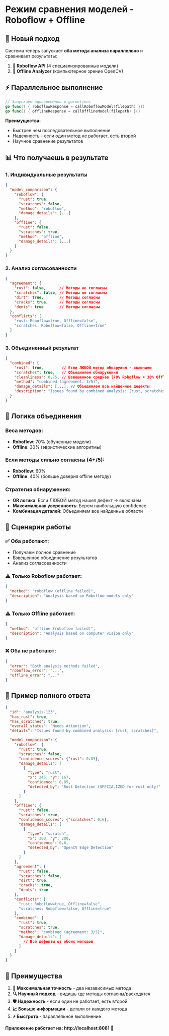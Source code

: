 # Режим сравнения моделей - Roboflow + Offline

## 🔄 **Новый подход**

Система теперь запускает **оба метода анализа параллельно** и сравнивает результаты:

1. **🤖 Roboflow API** (4 специализированные модели)
2. **🔬 Offline Analyzer** (компьютерное зрение OpenCV)

## ⚡ **Параллельное выполнение**

```go
// Запускаем одновременно в goroutines
go func() { roboflowResponse = callRoboflowModel(filepath) }()
go func() { offlineResponse = callOfflineModel(filepath) }()
```

**Преимущества:**
- Быстрее чем последовательное выполнение
- Надежность - если один метод не работает, есть второй
- Научное сравнение результатов

## 📊 **Что получаешь в результате**

### **1. Индивидуальные результаты**
```json
{
  "model_comparison": {
    "roboflow": {
      "rust": true,
      "scratches": false,
      "method": "roboflow",
      "damage_details": [...]
    },
    "offline": {
      "rust": false,
      "scratches": true,
      "method": "offline",
      "damage_details": [...]
    }
  }
}
```

### **2. Анализ согласованности**
```json
{
  "agreement": {
    "rust": false,      // Методы не согласны
    "scratches": false, // Методы не согласны
    "dirt": true,       // Методы согласны
    "cracks": true,     // Методы согласны
    "dents": true       // Методы согласны
  },
  "conflicts": [
    "rust: Roboflow=true, Offline=false",
    "scratches: Roboflow=false, Offline=true"
  ]
}
```

### **3. Объединенный результат**
```json
{
  "combined": {
    "rust": true,        // Если ЛЮБОЙ метод обнаружил - включаем
    "scratches": true,   // Объединяем обнаружения
    "cleanliness": 0.75, // Взвешенное среднее (70% Roboflow + 30% Offline)
    "method": "combined (agreement: 3/5)",
    "damage_details": [...], // Объединяем все найденные дефекты
    "description": "Issues found by combined analysis: [rust, scratches]"
  }
}
```

## 🎯 **Логика объединения**

### **Веса методов:**
- **Roboflow**: 70% (обученные модели)
- **Offline**: 30% (эвристические алгоритмы)

### **Если методы сильно согласны (4+/5):**
- **Roboflow**: 60%
- **Offline**: 40% (больше доверия offline методу)

### **Стратегия обнаружения:**
- **OR логика**: Если ЛЮБОЙ метод нашел дефект → включаем
- **Максимальная уверенность**: Берем наибольшую confidence
- **Комбинация деталей**: Объединяем все найденные области

## 🔄 **Сценарии работы**

### **✅ Оба работают:**
- Получаем полное сравнение
- Взвешенное объединение результатов
- Анализ согласованности

### **⚠️ Только Roboflow работает:**
```json
{
  "method": "roboflow (offline failed)",
  "description": "Analysis based on Roboflow models only"
}
```

### **⚠️ Только Offline работает:**
```json
{
  "method": "offline (roboflow failed)",
  "description": "Analysis based on computer vision only"
}
```

### **❌ Оба не работают:**
```json
{
  "error": "Both analysis methods failed",
  "roboflow_error": "...",
  "offline_error": "..."
}
```

## 🎨 **Пример полного ответа**

```json
{
  "id": "analysis-123",
  "has_rust": true,
  "has_scratches": true,
  "overall_status": "Needs Attention",
  "details": "Issues found by combined analysis: [rust, scratches]",

  "model_comparison": {
    "roboflow": {
      "rust": true,
      "scratches": false,
      "confidence_scores": {"rust": 0.85},
      "damage_details": [
        {
          "type": "rust",
          "x": 245, "y": 167,
          "confidence": 0.85,
          "detected_by": "Rust Detection (SPECIALIZED for rust only)"
        }
      ]
    },
    "offline": {
      "rust": false,
      "scratches": true,
      "confidence_scores": {"scratches": 0.6},
      "damage_details": [
        {
          "type": "scratch",
          "x": 300, "y": 200,
          "confidence": 0.6,
          "detected_by": "OpenCV Edge Detection"
        }
      ]
    },
    "agreement": {
      "rust": false,
      "scratches": false,
      "dirt": true,
      "cracks": true,
      "dents": true
    },
    "conflicts": [
      "rust: Roboflow=true, Offline=false",
      "scratches: Roboflow=false, Offline=true"
    ],
    "combined": {
      "rust": true,
      "scratches": true,
      "method": "combined (agreement: 3/5)",
      "damage_details": [
        // Все дефекты от обоих методов
      ]
    }
  }
}
```

## 🚀 **Преимущества**

1. **🎯 Максимальная точность** - два независимых метода
2. **🔍 Научный подход** - видишь где методы согласны/расходятся
3. **🛡️ Надежность** - если один не работает, есть второй
4. **📈 Больше информации** - детали от каждого метода
5. **⚡ Быстрота** - параллельное выполнение

**Приложение работает на: http://localhost:8081** 🎉